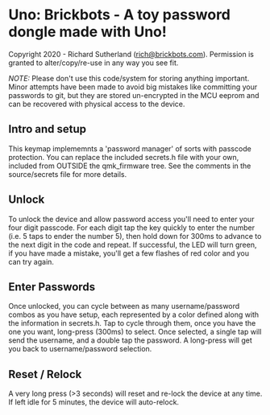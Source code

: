 # Uno: Brickbots - A toy password dongle made with Uno!

Copyright 2020 - Richard Sutherland (rich@brickbots.com).  Permission is
granted to alter/copy/re-use in any way you see fit.

*NOTE:*  Please don't use this code/system for storing anything important.
Minor attempts have been made to avoid big mistakes like committing your
passwords to git, but they are stored un-encrypted in the MCU eeprom
and can be recovered with physical access to the device.

## Intro and setup
This keymap implememnts a 'password manager' of sorts with passcode
protection.  You can replace the included secrets.h file with your own, 
included from OUTSIDE the qmk_firmware tree.  See the comments in the
source/secrets file for more details.

## Unlock
To unlock the device and allow password access you'll need to enter your
four digit passcode. For each digit tap the key quickly to enter
the number (i.e. 5 taps to ender the number 5), then hold down for 300ms
to advance to the next digit in the code and repeat. If successful, the LED
will turn green, if you have made a mistake, you'll get a few flashes of 
red color and you can try again.

## Enter Passwords
Once unlocked, you can cycle between as many username/password combos as you
have setup, each represented by a color defined along with the information in
secrets.h.  Tap to cycle through them, once you have the one you want,
long-press (300ms) to select.  Once selected, a single tap will send the
username, and a double tap the password.  A long-press will get you back to
username/password selection.

## Reset / Relock
A very long press (>3 seconds) will reset and re-lock the device at any time.
If left idle for 5 minutes, the device will auto-relock.



